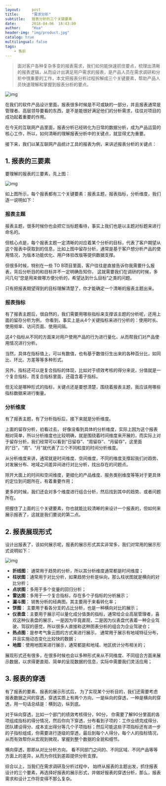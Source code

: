 ```yaml
---
layout:     post
title:      "需求分析"
subtitle:   报表分析的三个关键要素
date:       2018-04-06  18:43:00
author:     "Hua"
header-img: "img/product.jpg"
catalog: true
multilingual: false
tags:
    - 售前
---
```


> 面对客户各种复杂多变的报表需求，我们如何能快速抓住要点，梳理出清晰的报表逻辑，从而设计出满足用户需求的报表，是产品人员在需求调研和分析中很重要的工作，本文把报表分析过程拆解成三个关键要素，帮助产品人员快速理解和掌握到报表分析的要点。

![img](http://image.woshipm.com/wp-files/2017/03/LGDxz2dsSTHUFTx1Umye.jpg)

在我们的软件产品设计里面，报表很多时候是不可或缺的一部分，并且报表通常是管理者、高层领导要看的东西，是不是能很好满足他们的分析需求，往往对项目的成功起着重要的作用。

在今天的互联网产品里面，报表分析已经转化为日常的数据分析，成为产品运营的核心工作，所以，如何清晰的理解报表分析中的关键点，就显得尤为重要。

接下来，我们以某互联网产品统计工具的报表为例，来讲述报表分析的关键点：

## 1.  报表的三要素

要理解的报表的三要素，先上图：

![img](http://image.woshipm.com/wp-files/2017/03/mtP9RlqGz9w3d1UejMWD.jpg)

如上图所示，每个报表都有三个关键要素：报表主题，报表指标，分析维度，我们逐一说明如下：

### 报表主题

报表主题，很多时候你也会把它当标题看待，事实上我们也是以主题对标题来进行命名的。

但核心点是，每个报表主题一定清晰的对应着某个分析的目标，代表了客户期望从这个报表中获取到的信息，比如上图中留存分析，通常是基于客户想分析产品的使用情况，为版本功能优化、用户体验改版等提供数据支撑。

但很多时候，特别在一些 TO B项目里面，客户往往是直接告诉你我需要什么报表，背后分析目的和目标并不一定明确告知你， 这就需要我们在调研的时候，多问几句“您是用来做哪方便分析的，希望达到什么目标”之类的问题。

只有把报表期望得到的目标理解清楚了，你才能确定一个清晰的报表主题出来。

### **报表指标**

有了报表主题后，很自然的，我们需要用哪些指标来支撑该主题的分析呢，还用上面的留存分析为例， 你看到，事实上是从4个关键指标来进行分析的：使用时长、使用频率、访问页面、使用间隔。

这4个指标从不同的方面来对用户使用产品的行为进行量化、从而帮我们对产品使用情况进行分析。

当然，具体在指标值上，可以有数值，也有基于数值衍生出来的各种百分比，如同比、环比、方差等等多种形式。

另外，指标还可以是复合指标的体现，比如对于绩效考核的得分来说，分值就是一个复合指标，而复合指标里面，还蕴含着子指标。

但无论是哪种形式的指标，关键点还是要想清楚，围绕着报表主题，我应该用哪些指标数据来进行衡量。

### **分析维度**

有了报表主题，有了分析指标后，接下来就是分析维度。

上面的留存分析，初看过去， 好像没看到具体的分析维度，实际上因为这个报表相对简单，所以分析维度也比较明确，就是围绕着时间维度来开展的，而实际上对于留存分析，我们经常可以看到“日留存”、“周留存”、“月留存”，这里面的“日”，“周”、“月”就代表了三个不同粒度的时间分析维度。

从分析维度来讲，通常就是时间维度、空间维度，不同的维度支撑起我们对趋势、对发展分布、地域之间差异间进行对比分析，找出存在的问题点。

除开大面上的时间和空间维度，更细化的产品维度、服务类别维度等等对于更具体的定位到问题所在，有着重要作用；

更多的时候，我们还会对多个维度进行组合分析，然后找到其中的趋势、或者问题所在。

把握住了上面的三个关键要素，你也就能比较清晰的来设计一个报表的，但如何来展示报表了，这就是我们要说的第二点。

## 2.  报表展现形式

设计出报表了，该如何展示呢，报表的展示形式其实非常多，我们对常用的展示形式说明如下：

![img](http://image.woshipm.com/wp-files/2017/03/LSV4xXIrQ5ZlxmBxUhYO.jpg)

- **折线图**： 通常用于趋势的分析，所以其分析维度通常都是时间维度；
- **柱状图**：通常用于对比分析，如果趋势分析是纵向，那么柱状图就是横向的对比分析；
- **点状图**：多用于多个变量的回归分析；
- **雷达图**：多用于一个复合指标，存在多个子指标的分析展示；
- **漏斗图**： 销售分析的经典图，其主要用于来看转化率；
- **饼图**： 主要用于看各分支的占比分析，也是一种横向对比的展示；
- **仪表盘**：主要用于展示可以量化成分值类的指标，通常给企业高层管理者，喜欢这种仪表盘的展示，一是因为毕竟直观，二是因为仪表盘代表着一种企业驾驶、驾驭的感觉，所以很多人直接称这种图表分析的组合为企业驾驶仓；
- **热点图**：是参考气象云图的方式来进行展示， 通常用于展示有地域特征分布，并且实施动态变化比较快的数据；
- **地图**：使用地图来进行展示，通常都是和地域、地区统计分布相关的；

展现形式还有很多，在很多时候也会以多种形式来从不同维度、不同组合方面来展示数据，以求得更直观、简单的呈现数据的信息，实际中需要我们灵活应用；

## 3. 报表的穿透

有了报表的要素、报表的展示形式后， 为了实现某个分析目的，我们还需要考虑报表数据之间的穿透，穿透实质上有两个方向，一是纵向的穿透，一种是横向的穿透，用一句话总结是：横到边，纵到底。

对于纵向穿透，比如一个部门的绩效考核得分，90分， 你需要了解90分里面的各项组成指标的得分情况，然后你向下穿透，分布看到子项的：工作业绩完成得分、团队建设得分、成本支出得分等几个子项指标；然后可能这些子项指标还有进一步的子指标组成，你需要进行逐级的穿透，最后到每个人得分，每个人的指标情况，从而有效帮你从宏观到微观，掌握到整个数据的全貌和细节。

横向穿透，那即从对比分析方向， 看不同部门之间的、不同区域、不同产品等等方面上的差异，从而为你找到差距提供分析支撑。

综合以上，当我们在需求调研及分析过程中， 始终从报表的主题出发，抓住报表设计的三个要素，再选择好报表的展示形式，并做好报表的穿透分析，那么，报表需求和设计工作将变得不那么复杂。
